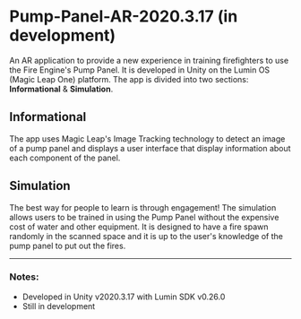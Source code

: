 # Pump-Panel-AR-2020.3.17 (in development)

An AR application to provide a new experience in training firefighters to use the Fire Engine's Pump Panel. It is developed in Unity on the Lumin OS (Magic Leap One) platform.
The app is divided into two sections: **Informational** & **Simulation**.


## Informational

The app uses Magic Leap's Image Tracking technology to detect an image of a pump panel and displays a user interface that display information about each component of the panel.


## Simulation

The best way for people to learn is through engagement! The simulation allows users to be trained in using the Pump Panel without the expensive cost of water and other equipment. 
It is designed to have a fire spawn randomly in the scanned space and it is up to the user's knowledge of the pump panel to put out the fires.

---

### Notes:
- Developed in Unity v2020.3.17 with Lumin SDK v0.26.0
- Still in development

